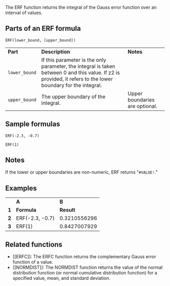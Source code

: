 The ERF function returns the integral of the Gauss error function over an interval of values.

Parts of an ERF formula
-----------------------

`ERF(lower_bound, [upper_bound])`

|  |  |  |
| --- | --- | --- |
| **Part** | **Description** | **Notes** |
| `lower_bound` | If this parameter is the only parameter, the integral is taken between 0 and this value. If z2 is provided, it refers to the lower boundary for the integral. |  |
| `upper_bound` | The upper boundary of the integral. | Upper boundaries are optional. |

Sample formulas
---------------

`ERF(-2.3, -0.7)`

`ERF(1)`

Notes
-----

If the lower or upper boundaries are non-numeric, ERF returns "`#VALUE!`."

Examples
--------

|  |  |  |
| --- | --- | --- |
|  | **A** | **B** |
| **1** | **Formula** | **Result** |
| **2** | ERF(-2.3, -0.7) | 0.3210556296 |
| **3** | ERF(1) | 0.8427007929 |

Related functions
-----------------

* [[ERFC]]: The ERFC function returns the complementary Gauss error function of a value.
* [[NORMDIST]]: The NORMDIST function returns the value of the normal distribution function (or normal cumulative distribution function) for a specified value, mean, and standard deviation.